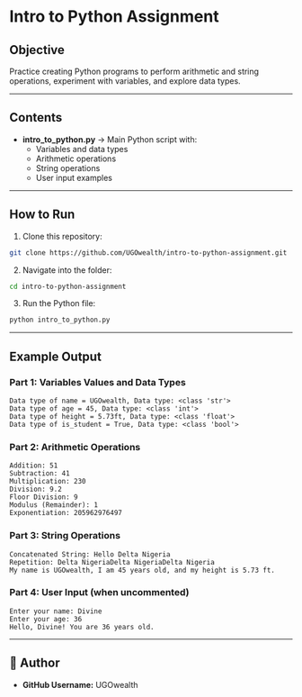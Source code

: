 # Intro to Python Assignment

## Objective  
Practice creating Python programs to perform arithmetic and string operations, experiment with variables, and explore data types.

---

## Contents  
- **intro_to_python.py** → Main Python script with:
  - Variables and data types  
  - Arithmetic operations  
  - String operations  
  - User input examples  

---

## How to Run  

1. Clone this repository:
```bash
git clone https://github.com/UGOwealth/intro-to-python-assignment.git
```

2. Navigate into the folder:
```bash
cd intro-to-python-assignment
```

3. Run the Python file:
```bash
python intro_to_python.py
```

---

## Example Output  

### Part 1: Variables Values and Data Types  
```
Data type of name = UGOwealth, Data type: <class 'str'>
Data type of age = 45, Data type: <class 'int'>
Data type of height = 5.73ft, Data type: <class 'float'>
Data type of is_student = True, Data type: <class 'bool'>
```

### Part 2: Arithmetic Operations  
```
Addition: 51
Subtraction: 41
Multiplication: 230
Division: 9.2
Floor Division: 9
Modulus (Remainder): 1
Exponentiation: 205962976497
```

### Part 3: String Operations  
```
Concatenated String: Hello Delta Nigeria
Repetition: Delta NigeriaDelta NigeriaDelta Nigeria
My name is UGOwealth, I am 45 years old, and my height is 5.73 ft.
```

### Part 4: User Input (when uncommented)  
```
Enter your name: Divine
Enter your age: 36
Hello, Divine! You are 36 years old.
```

---

## 👤 Author  
- **GitHub Username:** UGOwealth  

